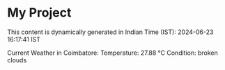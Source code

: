 # My Project

This content is dynamically generated in Indian Time (IST): 2024-06-23 16:17:41 IST


Current Weather in Coimbatore:
Temperature: 27.88 °C
Condition: broken clouds
